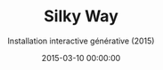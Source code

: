 ---
title: "Silky Way"
subtitle: "Installation interactive générative (2015)"
date: 2015-03-10 00:00:00
description: "Réalisé avec Mehdi Cheraitia, Andréa Fernandez, Elea Richeux et Jingjie Yu "
featured_image: '/images/08AliajAngelus/couverture.jpg'
---